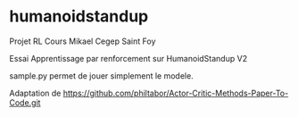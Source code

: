 # humanoidstandup
Projet RL Cours Mikael
Cegep Saint Foy

Essai Apprentissage par renforcement sur HumanoidStandup V2

sample.py permet de jouer simplement le modele.




Adaptation de https://github.com/philtabor/Actor-Critic-Methods-Paper-To-Code.git